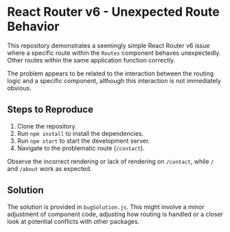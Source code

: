 # React Router v6 - Unexpected Route Behavior

This repository demonstrates a seemingly simple React Router v6 issue where a specific route within the `Routes` component behaves unexpectedly.  Other routes within the same application function correctly.

The problem appears to be related to the interaction between the routing logic and a specific component, although this interaction is not immediately obvious.

## Steps to Reproduce

1. Clone the repository.
2. Run `npm install` to install the dependencies.
3. Run `npm start` to start the development server.
4. Navigate to the problematic route (`/contact`).

Observe the incorrect rendering or lack of rendering on `/contact`, while `/` and `/about` work as expected.

## Solution

The solution is provided in `bugSolution.js`. This might involve a minor adjustment of component code, adjusting how routing is handled or a closer look at potential conflicts with other packages.